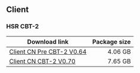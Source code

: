 ## Client

### HSR CBT-2

| Download link | Package size |
| ------------- | ------------:|
| [Client CN Pre CBT-2 V0.64](https://nogatekeep.ing/assets/hkrpg/client/0329/hkrpg_os_202204010204_w9JY9aQnKH2fXoHN.zip) | 4.06 GB |
| [Client CN CBT-2 V0.70](https://nogatekeep.ing/assets/hkrpg/client_app/pc/starrail_202205130516_q2hnl9e6accdc5wc.zip) | 7.65 GB |
